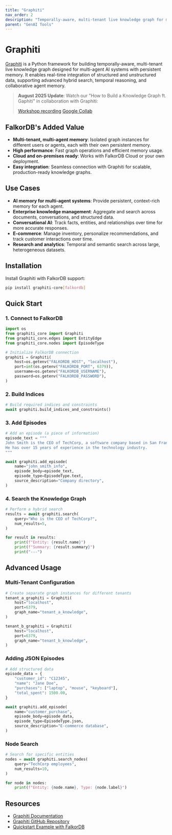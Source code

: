 ```yaml
---
title: "Graphiti"
nav_order: 2
description: "Temporally-aware, multi-tenant live knowledge graph for multi-agent AI systems."
parent: "GenAI Tools"
---
```


# Graphiti

[Graphiti](https://help.getzep.com/graphiti/configuration/graph-db-configuration#falkordb) is a Python framework for building temporally-aware, multi-tenant live knowledge graph designed for multi-agent AI systems with persistent memory. It enables real-time integration of structured and unstructured data, supporting advanced hybrid search, temporal reasoning, and collaborative agent memory.

> **August 2025 Update**: Watch our "How to Build a Knowledge Graph ft. Gaphiti" in collaboration with Graphiti:
> 
> [Workshop recording](https://www.youtube.com/watch?v=F4hwuLlISP4&lc=UgwPSaR6GAM_86g9AxJ4AaABAg)
> [Google Collab](https://colab.research.google.com/drive/1HbDPKlsz9tYfRGeWHn60vsWeGhFIsqyF?usp=sharing)

## FalkorDB's Added Value

- **Multi-tenant, multi-agent memory**: Isolated graph instances for different users or agents, each with their own persistent memory.
- **High performance**: Fast graph operations and efficient memory usage.
- **Cloud and on-premises ready**: Works with FalkorDB Cloud or your own deployment.
- **Easy integration**: Seamless connection with Graphiti for scalable, production-ready knowledge graphs.

## Use Cases

- **AI memory for multi-agent systems**: Provide persistent, context-rich memory for each agent.
- **Enterprise knowledge management**: Aggregate and search across documents, conversations, and structured data.
- **Conversational AI**: Track facts, entities, and relationships over time for more accurate responses.
- **E-commerce**: Manage inventory, personalize recommendations, and track customer interactions over time.
- **Research and analytics**: Temporal and semantic search across large, heterogeneous datasets.

## Installation

Install Graphiti with FalkorDB support:

```bash
pip install graphiti-core[falkordb]
```

## Quick Start

### 1. Connect to FalkorDB

```python
import os
from graphiti_core import Graphiti
from graphiti_core.edges import EntityEdge
from graphiti_core.nodes import EpisodeType

# Initialize FalkorDB connection
graphiti = Graphiti(
    host=os.getenv("FALKORDB_HOST", "localhost"),
    port=int(os.getenv("FALKORDB_PORT", 6379)),
    username=os.getenv("FALKORDB_USERNAME"),
    password=os.getenv("FALKORDB_PASSWORD"),
)
```

### 2. Build Indices

```python
# Build required indices and constraints
await graphiti.build_indices_and_constraints()
```

### 3. Add Episodes

```python
# Add an episode (a piece of information)
episode_text = """
John Smith is the CEO of TechCorp, a software company based in San Francisco.
He has over 15 years of experience in the technology industry.
"""

await graphiti.add_episode(
    name="john_smith_info",
    episode_body=episode_text,
    episode_type=EpisodeType.text,
    source_description="Company directory",
)
```

### 4. Search the Knowledge Graph

```python
# Perform a hybrid search
results = await graphiti.search(
    query="Who is the CEO of TechCorp?",
    num_results=5,
)

for result in results:
    print(f"Entity: {result.name}")
    print(f"Summary: {result.summary}")
    print("---")
```

## Advanced Usage

### Multi-Tenant Configuration

```python
# Create separate graph instances for different tenants
tenant_a_graphiti = Graphiti(
    host="localhost",
    port=6379,
    graph_name="tenant_a_knowledge",
)

tenant_b_graphiti = Graphiti(
    host="localhost",
    port=6379,
    graph_name="tenant_b_knowledge",
)
```

### Adding JSON Episodes

```python
# Add structured data
episode_data = {
    "customer_id": "C12345",
    "name": "Jane Doe",
    "purchases": ["laptop", "mouse", "keyboard"],
    "total_spent": 1500.00,
}

await graphiti.add_episode(
    name="customer_purchase",
    episode_body=episode_data,
    episode_type=EpisodeType.json,
    source_description="E-commerce database",
)
```

### Node Search

```python
# Search for specific entities
nodes = await graphiti.search_nodes(
    query="TechCorp employees",
    num_results=10,
)

for node in nodes:
    print(f"Entity: {node.name}, Type: {node.label}")
```

## Resources

- [Graphiti Documentation](https://help.getzep.com/graphiti/)
- [Graphiti GitHub Repository](https://github.com/getzep/graphiti)
- [Quickstart Example with FalkorDB](https://github.com/getzep/graphiti/blob/main/examples/quickstart/quickstart_falkordb.py)

